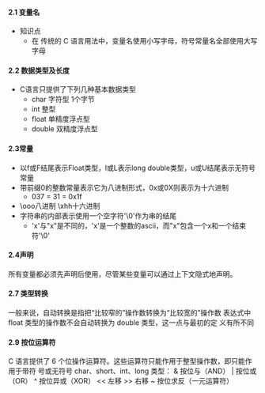 #### 2.1 变量名
+ 知识点
	+ 在 传统的 C 语言用法中，变量名使用小写字母，符号常量名全部使用大写字母
#### 2.2 数据类型及长度
+ C语言只提供了下列几种基本数据类型
	+ char 字符型 1个字节
	+ int 整型
	+ float 单精度浮点型
	+ double 双精度浮点型
#### 2.3常量
+ 以f或F结尾表示Float类型，l或L表示long double类型，u或U结尾表示无符号常量
+ 带前缀0的整数常量表示它为八进制形式，0x或0X则表示为十六进制
	+ 037 = 31 = 0x1f 
+ \ooo八进制 \xhh十六进制
+ 字符串的内部表示使用一个空字符'\0'作为串的结尾
	+ 'x'与"x"是不同的，'x'是一个整数的ascii，而"x"包含一个x和一个结束符'\0'
#### 2.4声明
所有变量都必须先声明后使用，尽管某些变量可以通过上下文隐式地声明。
#### 2.7 类型转换
一般来说，自动转换是指把“比较窄的”操作数转换为“比较宽的”操作数
表达式中 float 类型的操作数不会自动转换为 double 类型，这一点与最初的定 义有所不同
#### 2.9 按位运算符
C 语言提供了 6 个位操作运算符。这些运算符只能作用于整型操作数，即只能作用于带符 号或无符号 char、short、int、long 类型： & 按位与（AND） | 按位或（OR） ^ 按位异或（XOR） << 左移 >> 右移 ~ 按位求反（一元运算符）
